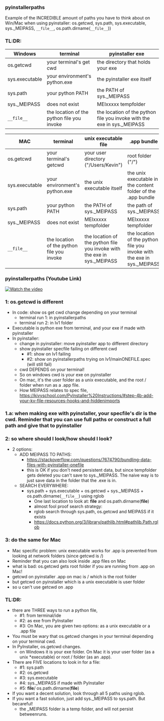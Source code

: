 ### pyinstallerpaths
Example of the INCREDIBLE amount of paths you have to think about on Win/Mac when using pyinstaller: os.getcwd, sys.path, sys.executable, sys._MEIPASS, `__file__`, os.path.dirname(`__file__`)) 

### TL:DR:

| Windows        | terminal                                   | pyinstaller exe                                                         |
|----------------|--------------------------------------------|-------------------------------------------------------------------------|
| os.getcwd      | your terminal's get cwd                    | the directory that holds your exe                                       |
| sys.executable | your environment's python.exe              | the pyinstaller exe itself                                              |
| sys.path       | your python PATH                           | the PATH of sys._MEIPASS                                                |
| sys._MEIPASS   | does not exist                             | MEIxxxxx tempfolder                                                     |
| `__file__`     | the location of the python file you invoke | the location of the python file you invoke with the exe in sys._MEIPASS |

| MAC            | terminal                                   | unix executable file                                                    | .app bundle                                                             |
|----------------|--------------------------------------------|-------------------------------------------------------------------------|-------------------------------------------------------------------------|
| os.getcwd      | your terminal's getcwd                     | your user directory ("/Users/Kevin")                                    | root folder ("/")                                                       |
| sys.executable | your environment's python.exe              | the unix executable itself                                              | the unix executable in the content folder of the .app bundle            |
| sys.path       | your python PATH                           | the PATH of sys._MEIPASS                                                | the path of sys._MEIPASS                                                |
| sys._MEIPASS   | does not exist                             | MEIxxxxx tempfolder                                                     | MEIxxxxx tempfolder                                                     |
| `__file__`     | the location of the python file you invoke | the location of the python file you invoke with the exe in sys._MEIPASS | the location of the python file you invoke with the exe in sys._MEIPASS |

### pyinstallerpaths (Youtube Link)

[![Watch the video](https://img.youtube.com/vi/06RUBwcL9_k/maxresdefault.jpg)](https://www.youtube.com/watch?v=06RUBwcL9_k)

### 1: os.getcwd is different
* In code: show os get cwd change depending on your terminal
	* terminal run 1: in pyinstallerpaths
	* terminal run 2: in lv1 folder
* Executable is python exe from terminal, and your exe if made with pyinstaller
* In pyinstaller: 
	* change in pyinstaller: move pyinstaller app to different directory
	* show pyinstaller specfile failing on different cwd
		* #1: show on lv1 failing
		* #2: show on pyinstallerpaths trying on lv1/mainONEFILE.spec (will still fail)
	* cwd DEPENDS on your terminal!
	* So on windows cwd is your exe on pyinstaller
	* On mac, it's the user folder as a unix executable, and the root / folder when run as a .app file.
	* How MEIPASS relates to spec file, https://kivyschool.com/PyInstaller%20Instructions/#step-4b-add-your-kv-file-resources-hooks-and-hiddenimports
### 1.a: when making exe with pyinstaller, your specfile's dir is the cwd. Reminder that you can use full paths or construct a full path and give that to pyinstaller 

### 2: so where should I look/how should I look?
* 2 options:
	* ADD MEIPASS TO PATHS:
		* https://stackoverflow.com/questions/7674790/bundling-data-files-with-pyinstaller-onefile
		* this is OK if you don't need persistent data, but since tempfolder gets deleted you can't save to sys._MEIPASS. The naive way is to just save data in the folder that the .exe is in.
	* SEARCH EVERYWHERE:
		* sys.path + sys.executable + os.getcwd + sys._MEIPASS + os.path.dirname(`__file__`) using rglob
			* One last location to look at: __file__ and os.path.dirname(__file__)
			* almost fool proof search strategy: 
			* rglob search through sys.path, os.getcwd and MEIPASS if it exists
			* https://docs.python.org/3/library/pathlib.html#pathlib.Path.rglob

### 3: do the same for Mac
* Mac specific problem: unix executable works for .app is prevented from looking at network folders (since getcwd is /)
* Reminder that you can also look inside .app files on Mac
* what is bad: os.getcwd gets root folder if you are running from .app on Mac!
* getcwd on pyinstaller .app on mac is / which is the root folder
* but getcwd on pyinstaller which is a unix executable is user folder
* so u can't use getcwd on .app

### TL:DR:
* there are THREE ways to run a python file, 
	* #1: from terminal/ide
	* #2: as exe from PyInstaller
	* #3: On Mac, you are given two options: as a unix executable or a .app file
* You must be wary that os.getcwd changes in your terminal depending on your terminal cwd.
* In PyInstaller, os.getcwd changes.
	* on Windows it is your exe folder. On Mac it is your user folder (as a unix *executable) or root / folder (as an .app).
* There are FIVE locations to look in for a file:
	* #1: sys.path 
	* #2: os.getcwd
	* #3: sys.executable
	* #4: sys._MEIPASS if made with PyInstaller
	* #5: __file__/ os.path.dirname(__file__)
* If you want a decent solution, look through all 5 paths using rglob. 
* If you want a fast solution, just add sys._MEIPASS to sys.path. But becareful!
	* the _MEIPASS folder is a temp folder, and will not persist betweenruns.

